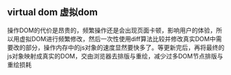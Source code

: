 ## virtual dom   虚拟dom

操作DOM的代价是昂贵的，频繁操作还是会出现页面卡顿，影响用户的体验，所以用虚拟DOM进行频繁修改，然后一次性使用diff算法比较并修改真实DOM中需要改的部分，操作内存中的js对象的速度显然要快多了。等更新完后，再将最终的js对象映射成真实的DOM，交由浏览器去排版与重绘，减少过多DOM节点排版与重绘损耗

